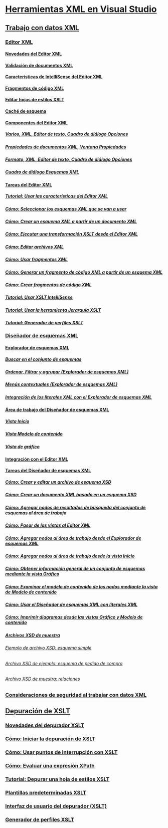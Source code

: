 # [Herramientas XML en Visual Studio](xml-tools-in-visual-studio.md)
## [Trabajo con datos XML](working-with-xml-data.md)
### [Editor XML](xml-editor.md)
#### [Novedades del Editor XML](what-s-new-in-the-xml-editor.md)
#### [Validación de documentos XML](xml-document-validation.md)
#### [Características de IntelliSense del Editor XML](xml-editor-intellisense-features.md)
#### [Fragmentos de código XML](xml-snippets.md)
#### [Editar hojas de estilos XSLT](editing-xslt-style-sheets.md)
#### [Caché de esquema](schema-cache.md)
#### [Componentes del Editor XML](xml-editor-components.md)
##### [Varios, XML, Editor de texto, Cuadro de diálogo Opciones](miscellaneous-xml-text-editor-options-dialog-box.md)
##### [Propiedades de documentos XML, Ventana Propiedades](xml-document-properties-properties-window.md)
##### [Formato, XML, Editor de texto, Cuadro de diálogo Opciones](formatting-xml-text-editor-options-dialog-box.md)
##### [Cuadro de diálogo Esquemas XML](xml-schemas-dialog-box.md)
#### [Tareas del Editor XML](xml-editor-tasks.md)
##### [Tutorial: Usar las características del Editor XML](walkthrough-using-xml-editor-features.md)
##### [Cómo: Seleccionar los esquemas XML que se van a usar](how-to-select-the-xml-schemas-to-use.md)
##### [Cómo: Crear un esquema XML a partir de un documento XML](how-to-create-an-xml-schema-from-an-xml-document.md)
##### [Cómo: Ejecutar una transformación XSLT desde el Editor XML](how-to-execute-an-xslt-transformation-from-the-xml-editor.md)
##### [Cómo: Editar archivos XML](how-to-edit-xml-files.md)
##### [Cómo: Usar fragmentos XML](how-to-use-xml-snippets.md)
##### [Cómo: Generar un fragmento de código XML a partir de un esquema XML](how-to-generate-an-xml-snippet-from-an-xml-schema.md)
##### [Cómo: Crear fragmentos de código XML](how-to-create-xml-snippets.md)
##### [Tutorial: Usar XSLT IntelliSense](walkthrough-using-xslt-intellisense.md)
##### [Tutorial: Usar la herramienta Jerarquía XSLT](walkthrough-using-xslt-hierarchy.md)
##### [Tutorial: Generador de perfiles XSLT](walkthrough-xslt-profiler.md)
### [Diseñador de esquemas XML](xml-schema-designer.md)
#### [Explorador de esquemas XML](xml-schema-explorer.md)
##### [Buscar en el conjunto de esquemas](searching-the-schema-set.md)
##### [Ordenar, Filtrar y agrupar (Explorador de esquemas XML)](sorting-filtering-and-grouping-xml-schema-explorer.md)
##### [Menús contextuales (Explorador de esquemas XML)](context-menus-xml-schema-explorer.md)
##### [Integración de los literales XML con el Explorador de esquemas XML](integration-of-xml-literals-with-xml-schema-explorer.md)
#### [Área de trabajo del Diseñador de esquemas XML](xml-schema-designer-workspace.md)
##### [Vista Inicio](start-view.md)
##### [Vista Modelo de contenido](content-model-view.md)
##### [Vista de gráfico](graph-view.md)
#### [Integración con el Editor XML](integration-with-xml-editor.md)
#### [Tareas del Diseñador de esquemas XML](xml-schema-designer-tasks.md)
##### [Cómo: Crear y editar un archivo de esquema XSD](how-to-create-and-edit-an-xsd-schema-file.md)
##### [Cómo: Crear un documento XML basado en un esquema XSD](how-to-create-an-xml-document-based-on-an-xsd-schema.md)
##### [Cómo: Agregar nodos de resultados de búsqueda del conjunto de esquemas al área de trabajo](how-to-add-schema-set-search-result-nodes-to-the-workspace.md)
##### [Cómo: Pasar de las vistas al Editor XML](how-to-switch-between-views-and-the-xml-editor.md)
##### [Cómo: Agregar nodos al área de trabajo desde el Explorador de esquemas XML](how-to-add-nodes-to-the-workspace-from-the-xml-schema-explorer.md)
##### [Cómo: Agregar nodos al área de trabajo desde la vista Inicio](how-to-add-nodes-to-the-workspace-from-the-start-view.md)
##### [Cómo: Obtener información general de un conjunto de esquemas mediante la vista Gráfico](how-to-get-an-overview-of-a-schema-set-using-the-graph-view.md)
##### [Cómo: Examinar el modelo de contenido de los nodos mediante la vista de Modelo de contenido](how-to-examine-the-content-model-of-nodes-using-the-content-model-view.md)
##### [Cómo: Usar el Diseñador de esquemas XML con literales XML](how-to-use-the-xml-schema-designer-with-xml-literals.md)
##### [Cómo: Imprimir diagramas desde las vistas Gráfico y Modelo de contenido](how-to-print-diagrams-from-the-graph-view-and-the-content-model-view.md)
##### [Archivos XSD de muestra](sample-xsd-files.md)
###### [Ejemplo de archivo XSD: esquema simple](sample-xsd-file-simple-schema.md)
###### [Archivo XSD de ejemplo: esquema de pedido de compra](sample-xsd-file-purchase-order-schema.md)
###### [Archivo XSD de muestra: relaciones](sample-xsd-file-relationships.md)
### [Consideraciones de seguridad al trabajar con datos XML](security-considerations-when-working-with-xml-data.md)
## [Depuración de XSLT](debugging-xslt.md)
### [Novedades del depurador XSLT](what-s-new-in-the-xslt-debugger.md)
### [Cómo: Iniciar la depuración de XSLT](how-to-start-debugging-xslt.md)
### [Cómo: Usar puntos de interrupción con XSLT](how-to-use-breakpoints-with-xslt.md)
### [Cómo: Evaluar una expresión XPath](how-to-evaluate-an-xpath-expression.md)
### [Tutorial: Depurar una hoja de estilos XSLT](walkthrough-debug-an-xslt-style-sheet.md)
### [Plantillas predeterminadas XSLT](xslt-default-templates.md)
### [Interfaz de usuario del depurador (XSLT)](debugger-user-interface-xslt.md)
### [Generador de perfiles XSLT](xslt-profiler.md)
